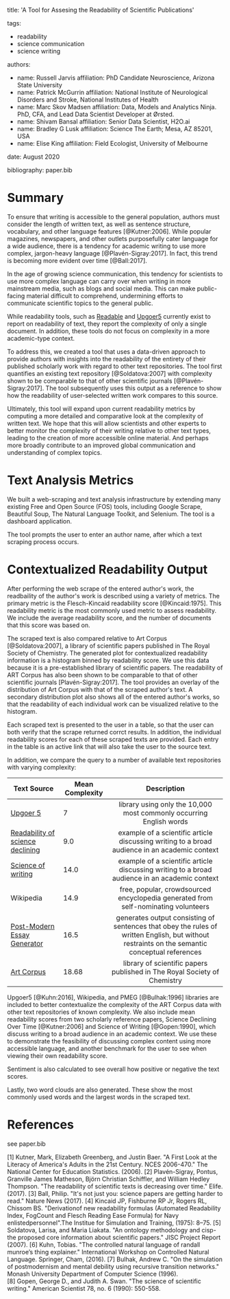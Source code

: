 title: 'A Tool for Assesing the Readability of Scientific Publications'

tags:
  - readability
  - science communication
  - science writing

authors:
  - name: Russell Jarvis
    affiliation: PhD Candidate Neuroscience, Arizona State University
  - name: Patrick McGurrin
    affiliation: National Institute of Neurological Disorders and Stroke, National Institutes of Health
  - name: Marc Skov Madsen
    affiliation: Data, Models and Analytics Ninja. PhD, CFA, and Lead Data Scientist Developer at Ørsted. 
  - name: Shivam Bansal
    affiliation: Senior Data Scientist, H2O.ai
  - name: Bradley G Lusk
    affiliation: Science The Earth; Mesa, AZ 85201, USA
  - name: Elise King
    affiliation: Field Ecologist, University of Melbourne



date: August 2020

bibliography: paper.bib

# Summary
To ensure that writing is accessible to the general population, authors must consider the length of written text, as well as sentence structure, vocabulary, and other language features [@Kutner:2006]. While popular magazines, newspapers, and other outlets purposefully cater language for a wide audience, there is a tendency for academic writing to use more complex, jargon-heavy language [@Plavén-Sigray:2017]. In fact, this trend is becoming more evident over time [@Ball:2017].

In the age of growing science communication, this tendency for scientists to use more complex language can carry over when writing in more mainstream media, such as blogs and social media. This can make public-facing material difficult to comprehend, undermining efforts to communicate scientific topics to the general public.

While readability tools, such as [Readable](https://www.webfx.com/tools/read-able/) and [Upgoer5](https://splasho.com/upgoer5/) currently exist to report on readability of text, they report the complexity of only a single document. In addition, these tools do not focus on complexity in a more academic-type context.

To address this, we created a tool that uses a data-driven approach to provide authors with insights into the readability of the entirety of their published scholarly work with regard to other text repositories. The tool first quantifies an existing text repository [@Soldatova:2007] with complexity shown to be comparable to that of other scientific journals [@Plavén-Sigray:2017]. The tool subsequently uses this output as a reference to show how the readability of user-selected written work compares to this source.

Ultimately, this tool will expand upon current readability metrics by computing a more detailed and comparative look at the complexity of written text. We hope that this will allow scientists and other experts to better monitor the complexity of their writing relative to other text types, leading to the creation of more accessible online material. And perhaps more broadly contribute to an improved global communication and understanding of complex topics.


# Text Analysis Metrics
We built a web-scraping and text analysis infrastructure by extending many existing Free and Open Source (FOS) tools, including Google Scrape, Beautiful Soup, The Natural Language Toolkit, and Selenium. The tool is a dashboard application.

The tool prompts the user to enter an author name, after which a text scraping process occurs.

# Contextualized Readability Output

After performing the web scrape of the entered author's work, the readbaility of the author's work is described using a variety of metrics. The primary metric is the Flesch-Kincaid readability score [@Kincaid:1975]. This readability metric is the most commonly used metric to assess readability. We include the average readability score, and the number of documents that this score was based on. 

The scraped text is also compared relative to Art Corpus [@Soldatova:2007], a library of scientific papers published in The Royal Society of Chemistry. The generated plot for contextualized readability information is a histogram binned by readability score. We use this data because it is a pre-established library of scientific papers. The readability of ART Corpus has also been shown to be comparable to that of other scientific journals [Plavén-Sigray:2017]. The tool provides an overlay of the distribution of Art Corpus with that of the scraped author's text. A secondary distribution plot also shows all of the entered author's works, so that the readability of each individual work can be visualized relative to the histogram.

Each scraped text is presented to the user in a table, so that the user can both verify that the scrape returned corrct results. In addition, the individual readability scores for each of these scraped texts are provided. Each entry in the table is an active link that will also take the user to the source text. 

In addition, we compare the query to a number of available text repositories with varying complexity:

| Text Source | Mean Complexity | Description |
|----------|----------|:-------------:|
| [Upgoer 5](https://splasho.com/upgoer5/library.php)                             | 7     | library using only the 10,000 most commonly occurring English words |
| [Readability of science declining](https://elifesciences.org/articles/27725)   |  9.0 | example of a scientific article discussing writing to a broad audience in an academic context |
| [Science of writing](https://cseweb.ucsd.edu/~swanson/papers/science-of-writing.pdf) | 14.0 | example of a scientific article discussing writing to a broad audience in an academic context |
| Wikipedia                                                                       | 14.9   | free, popular, crowdsourced encyclopedia generated from self-nominating volunteers  |
| [Post-Modern Essay Generator](http://www.elsewhere.org/journal/pomo/)           | 16.5   | generates output consisting of sentences that obey the rules of written English, but without restraints on the semantic conceptual references   |
| [Art Corpus](https://www.aber.ac.uk/en/cs/research/cb/projects/art/art-corpus/) | 18.68  | library of scientific papers published in The Royal Society of Chemistry |

Upgoer5 [@Kuhn:2016], Wikipedia, and PMEG [@Bulhak:1996] libraries are included to better contextualize the complexity of the ART Corpus data with other text repositories of known complexity. We also include mean readability scores from two scholarly reference papers, Science Declining Over Time [@Kutner:2006] and Science of Writing [@Gopen:1990], which discuss writing to a broad audience in an academic context. We use these to demonstrate the feasibility of discussing complex content using more accessible language, and another benchmark for the user to see when viewing their own readability score.

Sentiment is also calculated to see overall how positive or negative the text scores.  

Lastly, two word clouds are also generated. These show the most commonly used words and the largest words in the scraped text. 


# References
see paper.bib

[1] Kutner, Mark, Elizabeth Greenberg, and Justin Baer. "A First Look at the Literacy of America's Adults in the 21st Century. NCES 2006-470." The National Center for Education Statistics. (2006).
[2] Plavén-Sigray, Pontus, Granville James Matheson, Björn Christian Schiffler, and William Hedley Thompson. "The readability of scientific texts is decreasing over time." Elife. (2017).
[3] Ball, Philip. "It's not just you: science papers are getting harder to read." Nature News (2017).
[4] Kincaid JP, Fishburne RP Jr, Rogers RL, Chissom BS. "Derivationof new readability formulas (Automated Readability Index, FogCount and Flesch Reading Ease Formula) for Navy enlistedpersonnel".The Institue for Simulation and Training, (1975): 8–75.
[5] Soldatova, Larisa, and Maria Liakata. "An ontology methodology and cisp-the proposed core information about scientific papers." JISC Project Report (2007).
[6] Kuhn, Tobias. "The controlled natural language of randall munroe’s thing explainer." International Workshop on Controlled Natural Language. Springer, Cham, (2016).
[7] Bulhak, Andrew C. "On the simulation of postmodernism and mental debility using recursive transition networks." Monash University Department of Computer Science (1996).  
[8] Gopen, George D., and Judith A. Swan. "The science of scientific writing." American Scientist 78, no. 6 (1990): 550-558.
